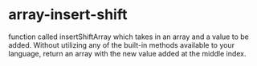 # array-insert-shift

function called insertShiftArray which takes in an array and a value to be added. Without utilizing any of the built-in methods available to your language, return an array with the new value added at the middle index.